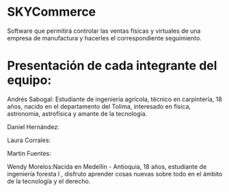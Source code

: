 # SKYCommerce
Software que permitirá controlar las ventas físicas y virtuales de una empresa de manufactura y hacerles el correspondiente seguimiento.
# Presentación de cada integrante del equipo:
Andrés Sabogal: Estudiante de ingeniería agrícola, técnico en carpintería, 18 años, nacido en el departamento del Tolima, interesado en física, astronomía, astrofísica y amante de la tecnología.

Daniel Hernández:

Laura Corrales:

Martin Fuentes:

Wendy Morelos:Nacida en Medellín - Antioquia,  18 años, estudiante de ingeniería foresta l , disfruto aprender cosas nuevas sobre todo en el ámbito de la tecnología y el derecho. 

